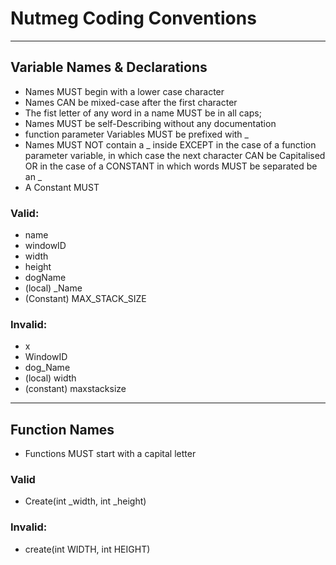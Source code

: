 # Nutmeg Coding Conventions

-----

## Variable Names & Declarations

- Names MUST begin with a lower case character
- Names CAN be mixed-case after the first character
- The fist letter of any word in a name MUST be in all caps;
- Names MUST be self-Describing without any documentation
-  function parameter Variables MUST be prefixed with _
- Names MUST NOT contain a _ inside EXCEPT in the case of a function parameter variable, in which case the next character CAN be Capitalised OR in the case of a CONSTANT in which words MUST be separated be an _
- A Constant MUST 

### Valid:

- name
- windowID
- width
- height
- dogName
- (local) _Name
- (Constant) MAX_STACK_SIZE

### Invalid:

- x
- WindowID
- dog_Name
- (local) width
- (constant) maxstacksize

-------------

## Function Names

- Functions MUST start with a capital letter

### Valid

- Create(int _width, int _height)

### Invalid:

- create(int WIDTH, int HEIGHT)